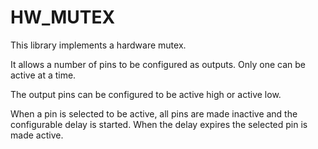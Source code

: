 # HW_MUTEX
This library implements a hardware mutex.

It allows a number of pins to be configured as outputs. Only one can be active at a time.

The output pins can be configured to be active high or active low.

When a pin is selected to be active, all pins are made inactive and the configurable delay is started. When the delay expires the selected pin is made active.
